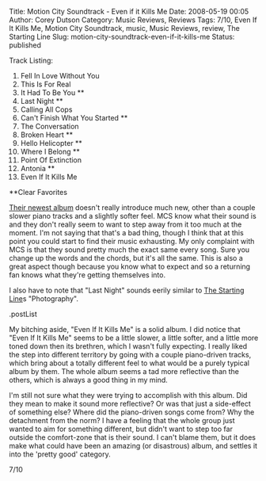 Title: Motion City Soundtrack - Even if it Kills Me
Date: 2008-05-19 00:05
Author: Corey Dutson
Category: Music Reviews, Reviews
Tags: 7/10, Even If It Kills Me, Motion City Soundtrack, music, Music Reviews, review, The Starting Line
Slug: motion-city-soundtrack-even-if-it-kills-me
Status: published

<div class="albumCover">

</div>

<span class="trackListing">Track Listing:</span>

1.  Fell In Love Without You
2.  This Is For Real
3.  It Had To Be You \*\*
4.  Last Night \*\*
5.  Calling All Cops
6.  Can't Finish What You Started \*\*
7.  The Conversation
8.  Broken Heart \*\*
9.  Hello Helicopter \*\*
10. Where I Belong \*\*
11. Point Of Extinction
12. Antonia \*\*
13. Even If It Kills Me

\*\*Clear Favorites

[Their newest
album](http://www.epitaph.com/artists/album/523/Even_If_It_Kills_Me "Epitaph Records: Motion City Soundtrack - Even If It Kills Me")
doesn't really introduce much new, other than a couple slower piano
tracks and a slightly softer feel. MCS know what their sound is and they
don't really seem to want to step away from it too much at the moment.
I'm not saying that that's a bad thing, though I think that at this
point you could start to find their music exhausting. My only complaint
with MCS is that they sound pretty much the exact same every song. Sure
you change up the words and the chords, but it's all the same. This is
also a great aspect though because you know what to expect and so a
returning fan knows what they're getting themselves into.

I also have to note that "Last Night" sounds eerily similar to [The
Starting Line](http://www.startinglinerock.com/ "The Starting Line")s
"Photography".

.postList

My bitching aside, "Even If It Kills Me" is a solid album. I did notice
that "Even If It Kills Me" seems to be a little slower, a little softer,
and a little more toned down then its brethren, which I wasn't fully
expecting. I really liked the step into different territory by going
with a couple piano-driven tracks, which bring about a totally different
feel to what would be a purely typical album by them. The whole album
seems a tad more reflective than the others, which is always a good
thing in my mind.

I'm still not sure what they were trying to accomplish with this album.
Did they mean to make it sound more reflective? Or was that just a
side-effect of something else? Where did the piano-driven songs come
from? Why the detachment from the norm? I have a feeling that the whole
group just wanted to aim for something different, but didn't want to
step too far outside the comfort-zone that is their sound. I can't blame
them, but it does make what could have been an amazing (or disastrous)
album, and settles it into the 'pretty good' category.

7/10
